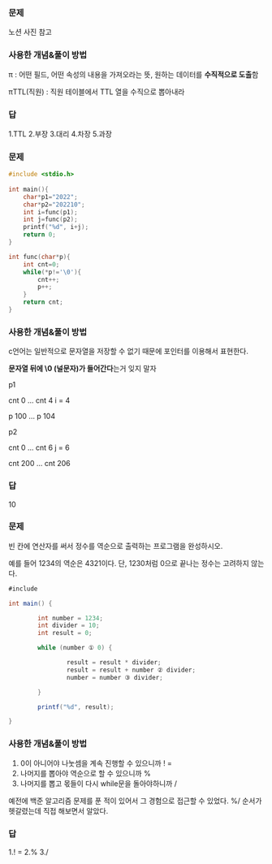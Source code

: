 ### 문제
노션 사진 참고

### 사용한 개념&풀이 방법

π : 어떤 필드, 어떤 속성의 내용을 가져오라는 뜻, 원하는 데이터를 **수직적으로 도출**함

πTTL(직원)  : 직원 테이블에서 TTL 열을 수직으로 뽑아내라

### 답

1.TTL  2.부장 3.대리 4.차장 5.과장

### 문제

```c
#include <stdio.h>
 
int main(){
	char*p1="2022";
	char*p2="202210";
	int i=func(p1);
	int j=func(p2);
	printf("%d", i+j);
	return 0;
}

int func(char*p){
	int cnt=0;
	while(*p!='\0'){
		cnt++;
		p++;
	}
	return cnt;
}
```

### 사용한 개념&풀이 방법

c언어는 일반적으로 문자열을 저장할 수 없기 때문에 포인터를 이용해서 표현한다.

**문자열 뒤에 \0 (널문자)가 들어간다**는거 잊지 말자

p1

cnt 0 … cnt 4         i = 4

p 100 … p 104

p2

cnt 0 … cnt 6          j = 6

cnt 200 … cnt 206       

### 답

10

### 문제

빈 칸에 연산자를 써서 정수를 역순으로 출력하는 프로그램을 완성하시오.

예를 들어 1234의 역순은 4321이다. 단, 1230처럼 0으로 끝나는 정수는 고려하지 않는다.

```java
#include 

int main() {

        int number = 1234;
        int divider = 10;
        int result = 0;

        while (number ① 0) {

                result = result * divider;
                result = result + number ② divider;
                number = number ③ divider;

        }

        printf("%d", result);

}
```

### 사용한 개념&풀이 방법

1. 0이 아니어야 나눗셈을 계속 진행할 수 있으니까 ! =
2. 나머지를 뽑아야 역순으로 할 수 있으니까 %
3. 나머지를 뽑고 몫들이 다시 while문을 돌아야하니까 /

예전에 백준 알고리즘 문제를 푼 적이 있어서 그 경험으로 접근할 수 있었다. %/ 순서가 헷갈렸는데 직접 해보면서 알았다.

### 답

1.! = 2.% 3./
